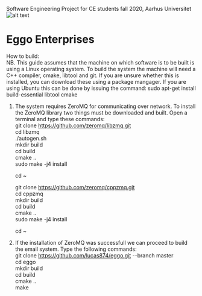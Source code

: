 Software Engineering Project for CE students fall 2020, Aarhus Universitet<br>
![alt text](https://www.nicepng.com/png/full/422-4224687_eggo-thick-and-fluffy-waffles.png) <br>
# Eggo Enterprises

How to build:<br>
NB. This guide assumes that the machine on which software is to be built is using a Linux operating system. To build the system the machine will need a C++ compiler, cmake, libtool and git. If you are unsure whether this is installed, you can download these using a package mangager. If you are using Ubuntu this can be done by issuing the command: sudo apt-get install build-essential libtool cmake<br> 

1. The system requires ZeroMQ for communicating over network. To install the ZeroMQ library two things must be downloaded and built. Open a terminal and type these commands:<br>
    git clone https://github.com/zeromq/libzmq.git<br>
    cd libzmq<br>
    ./autogen.sh<br>
    mkdir build<br>
    cd build<br>
    cmake ..<br>
    sudo make -j4 install<br>
    
    cd ~<br>
    
    git clone https://github.com/zeromq/cppzmq.git<br>
    cd cppzmq<br>
    mkdir build<br>
    cd build<br>
    cmake ..<br>
    sudo make -j4 install<br>
    
    cd ~<br>

2. If the installation of ZeroMQ was successfull we can proceed to build the email system. Type the following commands:<br>
    git clone https://github.com/lucas874/eggo.git --branch master<br>
    cd eggo<br>
    mkdir build<br>
    cd build<br>
    cmake ..<br>
    make<br> 
    
  



